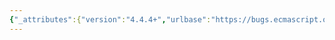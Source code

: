 ```yaml
---
{"_attributes":{"version":"4.4.4+","urlbase":"https://bugs.ecmascript.org/","maintainer":"dherman@mozilla.com"},"bug":{"bug_id":3586,"creation_ts":"2015-01-21 05:13:00 -0800","short_desc":"7.3.15 TestIntegrityLevel (O, level):, step 11: Should one examine all keys even if the result is known?","delta_ts":"2015-02-02 18:39:03 -0800","product":"Draft for 6th Edition","component":"technical issue","version":"Rev 31: January 15, 2015 Draft","rep_platform":"All","op_sys":"All","bug_status":"RESOLVED","resolution":"FIXED","priority":"Normal","bug_severity":"normal","everconfirmed":true,"reporter":{"uid":"claude.pache","name":"Claude Pache"},"assigned_to":{"uid":"allen","name":"Allen Wirfs-Brock"},"long_desc":[{"commentid":11576,"comment_count":0,"who":{"uid":"claude.pache","name":"Claude Pache"},"bug_when":"2015-01-21 05:13:29 -0800","thetext":"7.3.15 TestIntegrityLevel (O, level)\nStep 11.\n\nWhen, after examining a property descriptor for some key of the object, it can be determined that the algorithm will return either false (at step 12 or 13) or an abrupt completion (after calling [[GetOwnProperty]] for one of the remaining keys), should the remaining keys be considered at all?\n\nThe current draft says \"yes\". Current Firefox implementation of proxies says \"no\".\n\nIf yes, a NOTE should be added:\n\nNOTE. If the object is not extensible, all its keys are examined, even if the result may be inferred as false after examining only some of its keys.\n\nIf no, steps 12 and 13 should be moved inside the loop, as steps 11.d and 11.e. \n\n(Personally, I'm leaning towards \"no\".)"},{"commentid":11577,"comment_count":1,"who":{"uid":"claude.pache","name":"Claude Pache"},"bug_when":"2015-01-21 05:36:06 -0800","thetext":"In case of \"no\", the algorithm can be simplified by removing the metavariables `configurable` and `writable`:\n\n  11. c. If currentDesc is not undefined, then\n         i.  If currentDesc.[[Configurable]] is true, return false.\n         ii. If level is \"frozen\", IsDataDescriptor(currentDesc) is true, and currentDesc.[[writable]] is true, return false."},{"commentid":11599,"comment_count":2,"who":{"uid":"allen","name":"Allen Wirfs-Brock"},"bug_when":"2015-01-22 15:09:20 -0800","thetext":"fixed in rev32 editor's dradft\n\nand the answer is no"},{"commentid":12032,"comment_count":3,"who":{"uid":"allen","name":"Allen Wirfs-Brock"},"bug_when":"2015-02-02 18:39:03 -0800","thetext":"fixed in rev32 draft"}]}}
---
```

